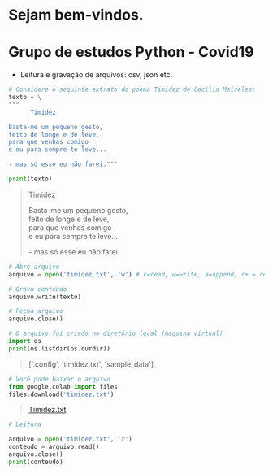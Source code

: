 # Sejam bem-vindos.

# Grupo de estudos Python - Covid19

* Leitura e gravação de arquivos: csv, json etc.

```python
# Considere o sequinte extrato do poema Timidez de Cecília Meireles:
texto = \
"""
      Timidez

Basta-me um pequeno gesto,
feito de longe e de leve,
para que venhas comigo
e eu para sempre te leve...

- mas só esse eu não farei."""

print(texto)
```
>   
>    Timidez  
>         
> Basta-me um pequeno gesto,  
> feito de longe e de leve,  
> para que venhas comigo  
> e eu para sempre te leve...  
>   
> \- mas só esse eu não farei.

```python
# Abre arquivo
arquivo = open('timidez.txt', 'w') # r=read, w=write, a=append, r+ = read and write

# Grava conteúdo
arquivo.write(texto)

# Fecha arquivo
arquivo.close()
```

```python
# O arquivo foi criado no diretório local (máquina virtual)
import os
print(os.listdir(os.curdir))
```
> ['.config', 'timidez.txt', 'sample_data']

```python
# Você pode baixar o arquivo
from google.colab import files
files.download('timidez.txt')
```
> [Timidez.txt](Arquivos/timidez.txt)

```python
# Leitura

arquivo = open('timidez.txt', 'r')
conteudo = arquivo.read()
arquivo.close()
print(conteudo)
```
>

```python

```
>

```python

```
>

```python

```
>

```python

```
>

```python

```
>

```python

```
>

```python

```
>

```python

```
>

```python

```
>

```python

```
>

```python

```
>

```python

```
>

```python

```
>

```python

```
>

```python

```
>

```python

```
>

```python

```
>

```python

```
>

```python

```
>

```python

```
>

```python

```
>

```python

```
>

```python

```
>

```python

```
>

```python

```
>

```python

```
>

```python

```
>

```python

```
>

```python

```
>

```python

```
>

```python

```
>
